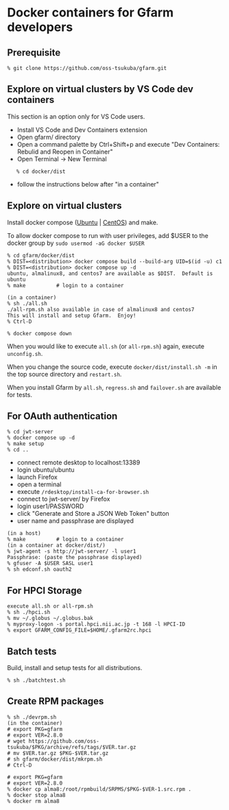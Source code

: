 # Docker containers for Gfarm developers

## Prerequisite

    % git clone https://github.com/oss-tsukuba/gfarm.git

## Explore on virtual clusters by VS Code dev containers

This section is an option only for VS Code users.

- Install VS Code and Dev Containers extension
- Open gfarm/ directory
- Open a command palette by Ctrl+Shift+p and execute "Dev Containers: Rebulid and Reopen in Container"
- Open Terminal -> New Terminal
```
   % cd docker/dist
```
- follow the instructions below after "in a container"

## Explore on virtual clusters

Install docker compose ([Ubuntu](https://docs.docker.com/engine/install/ubuntu/) | [CentOS](https://docs.docker.com/engine/install/centos/)) and make.

To allow docker compose to run with user privileges, add $USER to the docker group by `sudo usermod -aG docker $USER`

    % cd gfarm/docker/dist
    % DIST=<distribution> docker compose build --build-arg UID=$(id -u) c1
    % DIST=<distribution> docker compose up -d
    ubuntu, almalinux8, and centos7 are available as $DIST.  Default is ubuntu
    % make          # login to a container

    (in a container)
    % sh ./all.sh
    ./all-rpm.sh also available in case of almalinux8 and centos7
    This will install and setup Gfarm.  Enjoy!
    % Ctrl-D

    % docker compose down

When you would like to execute `all.sh` (or `all-rpm.sh`) again, execute `unconfig.sh`.

When you change the source code, execute `docker/dist/install.sh -m` in the top source directory and `restart.sh`.

When you install Gfarm by `all.sh`, `regress.sh` and `failover.sh` are available for tests.

## For OAuth authentication

    % cd jwt-server
    % docker compose up -d
    % make setup
    % cd ..

- connect remote desktop to localhost:13389
- login ubuntu/ubuntu
- launch Firefox
- open a terminal
- execute `/rdesktop/install-ca-for-browser.sh`
- connect to jwt-server/ by Firefox
- login user1/PASSWORD
- click "Generate and Store a JSON Web Token" button
- user name and passphrase are displayed

```
(in a host)
% make          # login to a container
(in a container at docker/dist/)
% jwt-agent -s http://jwt-server/ -l user1
Passphrase: (paste the passphrase displayed)
% gfuser -A $USER SASL user1
% sh edconf.sh oauth2
```

## For HPCI Storage

    execute all.sh or all-rpm.sh
    % sh ./hpci.sh
    % mv ~/.globus ~/.globus.bak
    % myproxy-logon -s portal.hpci.nii.ac.jp -t 168 -l HPCI-ID
    % export GFARM_CONFIG_FILE=$HOME/.gfarm2rc.hpci

## Batch tests

Build, install and setup tests for all distributions.

    % sh ./batchtest.sh

## Create RPM packages

    % sh ./devrpm.sh
    (in the container)
    # export PKG=gfarm
    # export VER=2.8.0
    # wget https://github.com/oss-tsukuba/$PKG/archive/refs/tags/$VER.tar.gz
    # mv $VER.tar.gz $PKG-$VER.tar.gz
    # sh gfarm/docker/dist/mkrpm.sh
    # Ctrl-D

    # export PKG=gfarm
    # export VER=2.8.0
    % docker cp alma8:/root/rpmbuild/SRPMS/$PKG-$VER-1.src.rpm .
    % docker stop alma8
    % docker rm alma8
